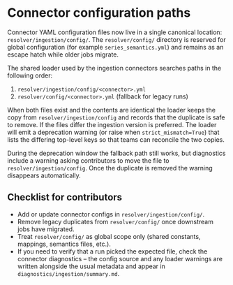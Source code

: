 # Connector configuration paths

Connector YAML configuration files now live in a single canonical location: `resolver/ingestion/config/`.  The
`resolver/config/` directory is reserved for global configuration (for example `series_semantics.yml`) and remains as
an escape hatch while older jobs migrate.

The shared loader used by the ingestion connectors searches paths in the following order:

1. `resolver/ingestion/config/<connector>.yml`
2. `resolver/config/<connector>.yml` (fallback for legacy runs)

When both files exist and the contents are identical the loader keeps the copy from `resolver/ingestion/config` and
records that the duplicate is safe to remove.  If the files differ the ingestion version is preferred.  The loader will
emit a deprecation warning (or raise when `strict_mismatch=True`) that lists the differing top-level keys so that teams
can reconcile the two copies.

During the deprecation window the fallback path still works, but diagnostics include a warning asking contributors to
move the file to `resolver/ingestion/config`.  Once the duplicate is removed the warning disappears automatically.

## Checklist for contributors

* Add or update connector configs in `resolver/ingestion/config/`.
* Remove legacy duplicates from `resolver/config/` once downstream jobs have migrated.
* Treat `resolver/config/` as global scope only (shared constants, mappings, semantics files, etc.).
* If you need to verify that a run picked the expected file, check the connector diagnostics – the config source and any
  loader warnings are written alongside the usual metadata and appear in `diagnostics/ingestion/summary.md`.
